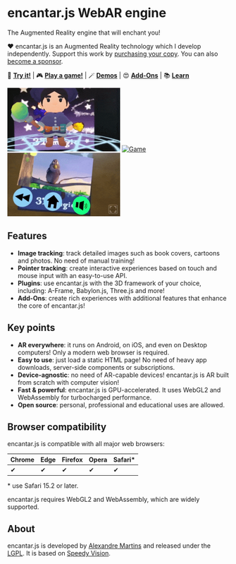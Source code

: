 # encantar.js WebAR engine

The Augmented Reality engine that will enchant you!

:heart: encantar.js is an Augmented Reality technology which I develop independently. Support this work by [purchasing your copy](https://encantar.dev/download). You can also [become a sponsor](https://github.com/sponsors/alemart).

:star2: **[Try it!](https://encantar.dev/demos/hello-aframe/poster.html)** | :video_game: **[Play a game!](https://encantar.dev/demos/basketball/poster.html)** | :magic_wand: **[Demos](https://encantar.dev/demos/)** | :heart_eyes: **[Add-Ons](https://encantar.dev/addons/)** | :books: **[Learn](https://encantar.dev/)**

<a href="https://encantar.dev/demos/hello-aframe/poster.html"><img src="docs/img/mage.gif" alt="Demo" height="144"></a> <a href="https://encantar.dev/demos/basketball/poster.html"><img src="docs/img/basketball.gif" alt="Game" height="144"></a> <a href="https://encantar.dev/addons/"><img src="docs/img/video-player.gif" alt="Video Player" height="144"></a>

## Features

* **Image tracking**: track detailed images such as book covers, cartoons and photos. No need of manual training!
* **Pointer tracking**: create interactive experiences based on touch and mouse input with an easy-to-use API.
* **Plugins**: use encantar.js with the 3D framework of your choice, including: A-Frame, Babylon.js, Three.js and more!
* **Add-Ons**: create rich experiences with additional features that enhance the core of encantar.js!

## Key points

* **AR everywhere**: it runs on Android, on iOS, and even on Desktop computers! Only a modern web browser is required.
* **Easy to use**: just load a static HTML page! No need of heavy app downloads, server-side components or subscriptions.
* **Device-agnostic**: no need of AR-capable devices! encantar.js is AR built from scratch with computer vision!
* **Fast & powerful**: encantar.js is GPU-accelerated. It uses WebGL2 and WebAssembly for turbocharged performance.
* **Open source**: personal, professional and educational uses are allowed.

## Browser compatibility

encantar.js is compatible with all major web browsers:

| Chrome | Edge | Firefox | Opera | Safari* |
| ------ | ---- | ------- | ----- | ------- |
| ✔      | ✔    | ✔       | ✔     | ✔       |

\* use Safari 15.2 or later.

encantar.js requires WebGL2 and WebAssembly, which are widely supported.

## About

encantar.js is developed by [Alexandre Martins](https://github.com/alemart) and released under the [LGPL](LICENSE.md). It is based on [Speedy Vision](https://github.com/alemart/speedy-vision).
